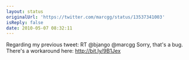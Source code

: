```yaml
---
layout: status
originalUrl: 'https://twitter.com/marcgg/status/13537341003'
isReply: false
date: 2010-05-07 08:32:11
---
```


Regarding my previous tweet: RT @bjango @marcgg Sorry, that's a bug. There's a workaround here: http://bit.ly/9B1Jex
